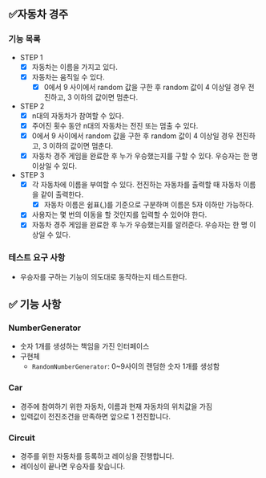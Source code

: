 ## ✅자동차 경주

### 기능 목록

- STEP 1
  - [x] 자동차는 이름을 가지고 있다. 
  - [x] 자동차는 움직일 수 있다.
    - [x] 0에서 9 사이에서 random 값을 구한 후 random 값이 4 이상일 경우 전진하고, 3 이하의 값이면 멈춘다.

- STEP 2
  - [x] n대의 자동차가 참여할 수 있다.
  - [x] 주어진 횟수 동안 n대의 자동차는 전진 또는 멈출 수 있다.
  - [x] 0에서 9 사이에서 random 값을 구한 후 random 값이 4 이상일 경우 전진하고, 3 이하의 값이면 멈춘다.
  - [x] 자동차 경주 게임을 완료한 후 누가 우승했는지를 구할 수 있다. 우승자는 한 명 이상일 수 있다.

- STEP 3
  - [x] 각 자동차에 이름을 부여할 수 있다. 전진하는 자동차를 출력할 때 자동차 이름을 같이 출력한다.
    - [x] 자동차 이름은 쉼표(,)를 기준으로 구분하며 이름은 5자 이하만 가능하다.
  - [x] 사용자는 몇 번의 이동을 할 것인지를 입력할 수 있어야 한다.
  - [x] 자동차 경주 게임을 완료한 후 누가 우승했는지를 알려준다. 우승자는 한 명 이상일 수 있다.

### 테스트 요구 사항
- 우승자를 구하는 기능이 의도대로 동작하는지 테스트한다.


## ✅ 기능 사항 
### NumberGenerator
- 숫자 1개를 생성하는 책임을 가진 인터페이스
- 구현체
  - `RandomNumberGenerator`: 0~9사이의 랜덤한 숫자 1개를 생성함

### Car
- 경주에 참여하기 위한 자동차, 이름과 현재 자동차의 위치값을 가짐
- 입력값이 전진조건을 만족하면 앞으로 1 전진합니다.

### Circuit
- 경주를 위한 자동차를 등록하고 레이싱을 진행합니다.
- 레이싱이 끝나면 우승자를 찾습니다.
